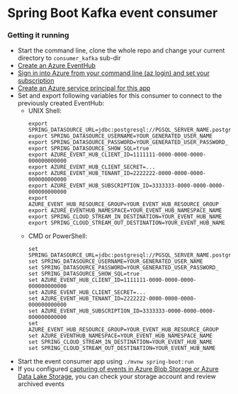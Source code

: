 # Spring Boot Kafka event consumer

### Getting it running
* Start the command line, clone the whole repo and change your current directory to ```consumer_kafka``` sub-dir
* [Create an Azure EventHub](https://docs.microsoft.com/en-us/azure/developer/java/spring-framework/configure-spring-cloud-stream-binder-java-app-kafka-azure-event-hub#create-an-azure-event-hub-using-the-azure-portal)
* [Sign in into Azure from your command line (az login) and set your subscription](https://docs.microsoft.com/en-us/azure/developer/java/spring-framework/configure-spring-cloud-stream-binder-java-app-kafka-azure-event-hub#sign-in-to-azure-and-set-your-subscription)
* [Create an Azure service principal for this app](https://docs.microsoft.com/en-us/azure/developer/java/spring-framework/configure-spring-cloud-stream-binder-java-app-kafka-azure-event-hub#create-a-service-principal)
* Set and export following variables for this consumer to connect to the previously created EventHub:
    * UNIX Shell:
      ```
      export SPRING_DATASOURCE_URL=jdbc:postgresql://PGSQL_SERVER_NAME.postgres.database.azure.com:5432/PGSQL_DATABASE_NAME
      export SPRING_DATASOURCE_USERNAME=YOUR_GENERATED_USER_NAME
      export SPRING_DATASOURCE_PASSWORD=YOUR_GENERATED_USER_PASSWORD_
      export SPRING_DATASOURCE_SHOW_SQL=true
      export AZURE_EVENT_HUB_CLIENT_ID=1111111-0000-0000-0000-000000000000
      export AZURE_EVENT_HUB_CLIENT_SECRET=...
      export AZURE_EVENT_HUB_TENANT_ID=2222222-0000-0000-0000-000000000000
      export AZURE_EVENT_HUB_SUBSCRIPTION_ID=3333333-0000-0000-0000-000000000000
      export AZURE_EVENT_HUB_RESOURCE_GROUP=YOUR_EVENT_HUB_RESOURCE_GROUP
      export AZURE_EVENTHUB_NAMESPACE=YOUR_EVENT_HUB_NAMESPACE_NAME
      export SPRING_CLOUD_STREAM_IN_DESTINATION=YOUR_EVENT_HUB_NAME
      export SPRING_CLOUD_STREAM_OUT_DESTINATION=YOUR_EVENT_HUB_NAME
      ```
    * CMD or PowerShell:
      ```
      set SPRING_DATASOURCE_URL=jdbc:postgresql://PGSQL_SERVER_NAME.postgres.database.azure.com:5432/PGSQL_DATABASE_NAME
      set SPRING_DATASOURCE_USERNAME=YOUR_GENERATED_USER_NAME
      set SPRING_DATASOURCE_PASSWORD=YOUR_GENERATED_USER_PASSWORD_
      set SPRING_DATASOURCE_SHOW_SQL=true
      set AZURE_EVENT_HUB_CLIENT_ID=1111111-0000-0000-0000-000000000000
      set AZURE_EVENT_HUB_CLIENT_SECRET=...
      set AZURE_EVENT_HUB_TENANT_ID=2222222-0000-0000-0000-000000000000
      set AZURE_EVENT_HUB_SUBSCRIPTION_ID=3333333-0000-0000-0000-000000000000
      set AZURE_EVENT_HUB_RESOURCE_GROUP=YOUR_EVENT_HUB_RESOURCE_GROUP
      set AZURE_EVENTHUB_NAMESPACE=YOUR_EVENT_HUB_NAMESPACE_NAME
      set SPRING_CLOUD_STREAM_IN_DESTINATION=YOUR_EVENT_HUB_NAME
      set SPRING_CLOUD_STREAM_OUT_DESTINATION=YOUR_EVENT_HUB_NAME
      ```
* Start the event consumer app using ```./mvnw spring-boot:run```
* If you configured [capturing of events in Azure Blob Storage or Azure Data Lake Storage](https://docs.microsoft.com/en-us/azure/event-hubs/event-hubs-capture-overview), you can check your storage account and review archived events


